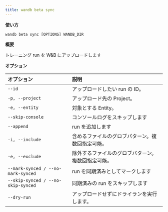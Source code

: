 ```yaml
---
title: wandb beta sync
---
```


**使い方**

`wandb beta sync [OPTIONS] WANDB_DIR`

**概要**

トレーニング run を W&B にアップロードします

**オプション**

| **オプション** | **説明** |
| :--- | :--- |
| `--id` | アップロードしたい run の ID。 |
| `-p, --project` | アップロード先の Project。 |
| `-e, --entity` | 対象とする Entity。 |
| `--skip-console` | コンソールログをスキップします |
| `--append` | run を追加します |
| `-i, --include` | 含めるファイルのグロブパターン。複数回指定可能。 |
| `-e, --exclude` | 除外するファイルのグロブパターン。複数回指定可能。 |
| `--mark-synced / --no-mark-synced` | run を同期済みとしてマークします |
| `--skip-synced / --no-skip-synced` | 同期済みの run をスキップします |
| `--dry-run` | アップロードせずにドライランを実行します。 |